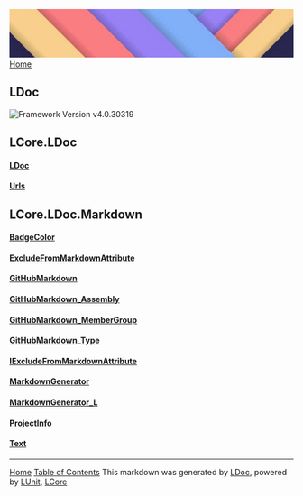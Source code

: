![](Content/LDoc-banner-small.png "")
[Home](../README.md)

## LDoc
![Framework Version v4.0.30319](http://b.repl.ca/v1/Framework-Version%20v4.0.30319-blue.png "")


LCore.LDoc
------

#### [LDoc](docs/LDoc.md)

#### [Urls](docs/Urls.md)

LCore.LDoc.Markdown
------

#### [BadgeColor](docs/BadgeColor.md)

#### [ExcludeFromMarkdownAttribute](docs/ExcludeFromMarkdownAttribute.md)

#### [GitHubMarkdown](docs/GitHubMarkdown.md)

#### [GitHubMarkdown_Assembly](docs/GitHubMarkdown_Assembly.md)

#### [GitHubMarkdown_MemberGroup](docs/GitHubMarkdown_MemberGroup.md)

#### [GitHubMarkdown_Type](docs/GitHubMarkdown_Type.md)

#### [IExcludeFromMarkdownAttribute](docs/IExcludeFromMarkdownAttribute.md)

#### [MarkdownGenerator](docs/MarkdownGenerator.md)

#### [MarkdownGenerator_L](docs/MarkdownGenerator_L.md)

#### [ProjectInfo](docs/ProjectInfo.md)

#### [Text](docs/Text.md)



---

[Home](../README.md) [Table of Contents](../TableOfContents.md)
This markdown was generated by [LDoc](https://github.com/CodeSingularity/LDoc), powered by [LUnit](https://github.com/CodeSingularity/LUnit), [LCore](https://github.com/CodeSingularity/LCore)
